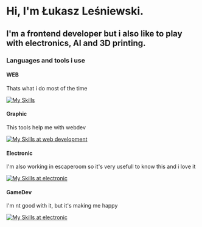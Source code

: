 # Hi, I'm Łukasz Leśniewski. 
## I'm a frontend developer but i also like to play with electronics, AI and 3D printing.

### Languages and tools i use

#### WEB
Thats what i do most of the time
<p align="left">
  <a href="https://skillicons.dev">
    <img src="https://skillicons.dev/icons?i=html,css,js,react,vite,vscode,npm" alt="My Skills" />
  </a>
</p>

#### Graphic
This tools help me with webdev
<p align="left">
  <a href="https://skillicons.dev">
    <img src="https://skillicons.dev/icons?i=ps,ai,figma" alt="My Skills at web development" />
  </a>
</p>

#### Electronic
I'm also working in escaperoom so it's very usefull to know this and i love it
<p align="left">
  <a href="https://skillicons.dev">
    <img src="https://skillicons.dev/icons?i=arduino,c" alt="My Skills at electronic" />
  </a>
</p>

#### GameDev
I'm nt good with it, but it's making me happy
<p align="left">
  <a href="https://skillicons.dev">
    <img src="https://skillicons.dev/icons?i=godot,cs" alt="My Skills at electronic" />
  </a>
</p>
